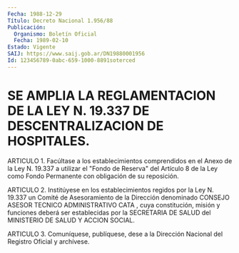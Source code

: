 ```yaml
---
Fecha: 1988-12-29
Título: Decreto Nacional 1.956/88
Publicación:
  Organismo: Boletín Oficial
  Fecha: 1989-02-10
Estado: Vigente
SAIJ: https://www.saij.gob.ar/DN19880001956
Id: 123456789-0abc-659-1000-8891soterced
---
```

# SE AMPLIA LA REGLAMENTACION DE LA LEY N. 19.337 DE DESCENTRALIZACION DE HOSPITALES.

<a id="1"></a>
ARTICULO 1. Facúltase a los establecimientos comprendidos en el Anexo  de  la  Ley  N.  19.337 a utilizar el "Fondo de Reserva" del Artículo 8 de la Ley como  Fondo  Permanente  con  obligación de su reposición.

<a id="2"></a>
ARTICULO 2. Institúyese en los establecimientos regidos por la Ley  N.    19.337  un  Comité  de  Asesoramiento  de  la  Dirección denominado CONSEJO  ASESOR  TECNICO  ADMINISTRATIVO    CATA  , cuya constitución,  misión  y  funciones  deberá ser establecidas por la SECRETARIA  DE  SALUD  del MINISTERIO DE  SALUD  Y  ACCION  SOCIAL.

<a id="3"></a>
ARTICULO  3.  Comuníquese,  publíquese,  dese  a  la Dirección Nacional del Registro Oficial y archívese.